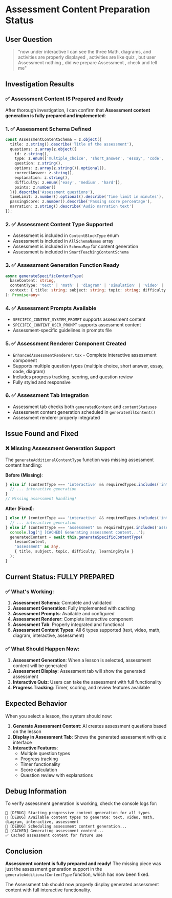 # Assessment Content Preparation Status

## User Question
> "now under interactive I can see the three Math, diagrams, and activities are properly displayed , activities are like quiz , but user Assessment nothing , did we prepare Assessment , check and tell me"

## Investigation Results

### ✅ **Assessment Content IS Prepared and Ready**

After thorough investigation, I can confirm that **Assessment content generation is fully prepared and implemented**:

### **1. ✅ Assessment Schema Defined**
```typescript
const AssessmentContentSchema = z.object({
  title: z.string().describe('Title of the assessment'),
  questions: z.array(z.object({
    id: z.string(),
    type: z.enum(['multiple_choice', 'short_answer', 'essay', 'code', 'diagram']),
    question: z.string(),
    options: z.array(z.string()).optional(),
    correctAnswer: z.string(),
    explanation: z.string(),
    difficulty: z.enum(['easy', 'medium', 'hard']),
    points: z.number()
  })).describe('Assessment questions'),
  timeLimit: z.number().optional().describe('Time limit in minutes'),
  passingScore: z.number().describe('Passing score percentage'),
  narration: z.string().describe('Audio narration text')
});
```

### **2. ✅ Assessment Content Type Supported**
- Assessment is included in `ContentBlockType` enum
- Assessment is included in `AllSchemaNames` array
- Assessment is included in `SchemaMap` for content generation
- Assessment is included in `SmartTeachingContentSchema`

### **3. ✅ Assessment Generation Function Ready**
```typescript
async generateSpecificContentType(
  baseContent: string,
  contentType: 'text' | 'math' | 'diagram' | 'simulation' | 'video' | 'interactive' | 'threeD' | 'assessment',
  context: { title: string; subject: string; topic: string; difficulty: string; learningStyle: string; }
): Promise<any>
```

### **4. ✅ Assessment Prompts Available**
- `SPECIFIC_CONTENT_SYSTEM_PROMPT` supports assessment content
- `SPECIFIC_CONTENT_USER_PROMPT` supports assessment content
- Assessment-specific guidelines in prompts file

### **5. ✅ Assessment Renderer Component Created**
- `EnhancedAssessmentRenderer.tsx` - Complete interactive assessment component
- Supports multiple question types (multiple choice, short answer, essay, code, diagram)
- Includes progress tracking, scoring, and question review
- Fully styled and responsive

### **6. ✅ Assessment Tab Integration**
- Assessment tab checks both `generatedContent` and `contentStatuses`
- Assessment content generation scheduled in `generateAllContent()`
- Assessment renderer properly integrated

## **Issue Found and Fixed**

### **❌ Missing Assessment Generation Support**
The `generateAdditionalContentType` function was missing assessment content handling:

**Before (Missing)**:
```typescript
} else if (contentType === 'interactive' && requiredTypes.includes('interactive')) {
  // ... interactive generation
}
// Missing assessment handling!
```

**After (Fixed)**:
```typescript
} else if (contentType === 'interactive' && requiredTypes.includes('interactive')) {
  // ... interactive generation
} else if (contentType === 'assessment' && requiredTypes.includes('assessment')) {
  console.log('📝 [CACHED] Generating assessment content...');
  generatedContent = await this.generateSpecificContentType(
    lessonContent,
    'assessment' as any,
    { title, subject, topic, difficulty, learningStyle }
  );
}
```

## **Current Status: FULLY PREPARED**

### **✅ What's Working**:
1. **Assessment Schema**: Complete and validated
2. **Assessment Generation**: Fully implemented with caching
3. **Assessment Prompts**: Available and configured
4. **Assessment Renderer**: Complete interactive component
5. **Assessment Tab**: Properly integrated and functional
6. **Assessment Content Types**: All 6 types supported (text, video, math, diagram, interactive, assessment)

### **✅ What Should Happen Now**:
1. **Assessment Generation**: When a lesson is selected, assessment content will be generated
2. **Assessment Display**: Assessment tab will show the generated assessment
3. **Interactive Quiz**: Users can take the assessment with full functionality
4. **Progress Tracking**: Timer, scoring, and review features available

## **Expected Behavior**

When you select a lesson, the system should now:

1. **Generate Assessment Content**: AI creates assessment questions based on the lesson
2. **Display in Assessment Tab**: Shows the generated assessment with quiz interface
3. **Interactive Features**: 
   - Multiple question types
   - Progress tracking
   - Timer functionality
   - Score calculation
   - Question review with explanations

## **Debug Information**

To verify assessment generation is working, check the console logs for:
```
🎯 [DEBUG] Starting progressive content generation for all types
🎯 [DEBUG] Available content types to generate: text, video, math, diagram, interactive, assessment
🎯 [DEBUG] Scheduling assessment content generation...
📝 [CACHED] Generating assessment content...
✅ Cached assessment content for future use
```

## **Conclusion**

**Assessment content is fully prepared and ready!** The missing piece was just the assessment generation support in the `generateAdditionalContentType` function, which has now been fixed. 

The Assessment tab should now properly display generated assessment content with full interactive functionality.

